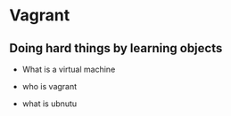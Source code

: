 # Vagrant 

## Doing hard things by learning objects 

* What is a virtual machine 

* who is vagrant 

* what is ubnutu

